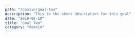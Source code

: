 ```yaml
---
path: "/domain/goal-two"
description: "This is the short description for this goal"
date: "2019-02-10"
title: "Goal Two"
category: "domain"
---
```

